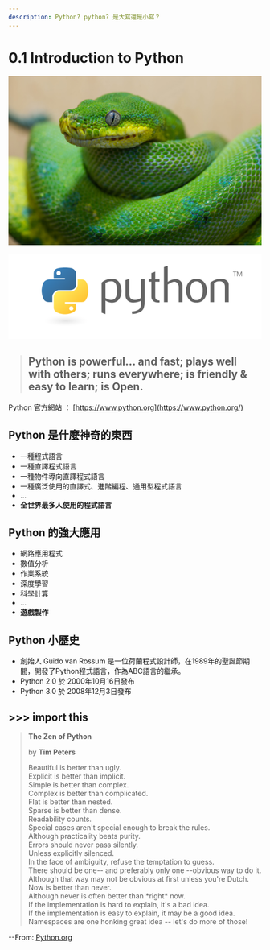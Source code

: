 ```yaml
---
description: Python? python? 是大寫還是小寫？
---
```


# 0.1 Introduction to Python

![Python, a family of nonvenomous snakes](../.gitbook/assets/tmp.jpg)

![Python, a kind of programming language](../.gitbook/assets/tmp.png)

> ## Python is powerful... and fast; plays well with others; runs everywhere; is friendly & easy to learn; is Open.

Python 官方網站 ： [https://www.python.org](https://www.python.org/)

## Python 是什麼神奇的東西

* 一種程式語言
* 一種直譯程式語言
* 一種物件導向直譯程式語言
* 一種廣泛使用的直譯式、進階編程、通用型程式語言
* ...
* **全世界最多人使用的程式語言**

## Python 的強大應用

* 網路應用程式
* 數值分析
* 作業系統
* 深度學習
* 科學計算
* ...
* **遊戲製作**

## Python 小歷史

* 創始人 Guido van Rossum 是一位荷蘭程式設計師，在1989年的聖誕節期間，開發了Python程式語言，作為ABC語言的繼承。
* Python 2.0 於 2000年10月16日發布
* Python 3.0 於 2008年12月3日發布

## &gt;&gt;&gt; import this

> **The Zen of Python**
>
> by **Tim Peters**
>
> Beautiful is better than ugly.  
> Explicit is better than implicit.  
> Simple is better than complex.  
> Complex is better than complicated.  
> Flat is better than nested.  
> Sparse is better than dense.  
> Readability counts.  
> Special cases aren't special enough to break the rules.  
> Although practicality beats purity.  
> Errors should never pass silently.  
> Unless explicitly silenced.  
> In the face of ambiguity, refuse the temptation to guess.  
> There should be one-- and preferably only one --obvious way to do it.  
> Although that way may not be obvious at first unless you're Dutch.  
> Now is better than never.  
> Although never is often better than \*right\* now.  
> If the implementation is hard to explain, it's a bad idea.  
> If the implementation is easy to explain, it may be a good idea.  
> Namespaces are one honking great idea -- let's do more of those!

--From: [Python.org](https://www.python.org/dev/peps/pep-0020/)

